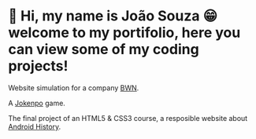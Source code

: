 #  :wave: Hi, my name is João Souza :grin: welcome to my portifolio, here you can view some of my coding projects!

Website simulation for a company [BWN](joaosouza11.github.io/BWN/).

A [Jokenpo](https://github.com/joaosouza11/jokenpo) game.

The final project of an HTML5 & CSS3 course, a resposible website about [Android History](joaosouza11.github.io/projeto-android/).
